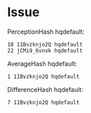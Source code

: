 # Issue

PerceptionHash hqdefault:

~~~
10 11Bvzknjo2Q hqdefault
22 jCMi9_6vnxk hqdefault
~~~

AverageHash hqdefault:

~~~
1 11Bvzknjo2Q hqdefault
~~~

DifferenceHash hqdefault:

~~~
7 11Bvzknjo2Q hqdefault
~~~

